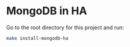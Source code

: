 # MongoDB in HA

Go to the root directory for this project and run:

```bash
make install-mongodb-ha
```
